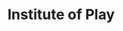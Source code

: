 ---
layout: leaf-node
title: "Institute of Play"
title-url: "https://www.instituteofplay.org/about"
author: [ "" ]
groups: [ "technologies" ]
categories: [ "game-based-learning" ]
topics: [ "biographies" ]
summary: >
  Institute of Play pioneers new models of learning and engagement. We are a non-profit design studio, founded in 2007 by a group of game designers in New York City. An interdisciplinary team of designers, strategists and learning practitioners, we create learning experiences rooted in the principles of game design. The Institute’s research and design work has been widely featured as an innovative and accessible approach to transforming education through play
cite: >
  
pub-date: 
added_date: 2017-04-30
resource-type: external-page
---